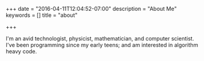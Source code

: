 +++
date = "2016-04-11T12:04:52-07:00"
description = "About Me"
keywords = []
title = "about"

+++

I'm an avid technologist, physicist, mathematician, and computer scientist.  I've been programming since my early teens; and am interested in algorithm heavy code.